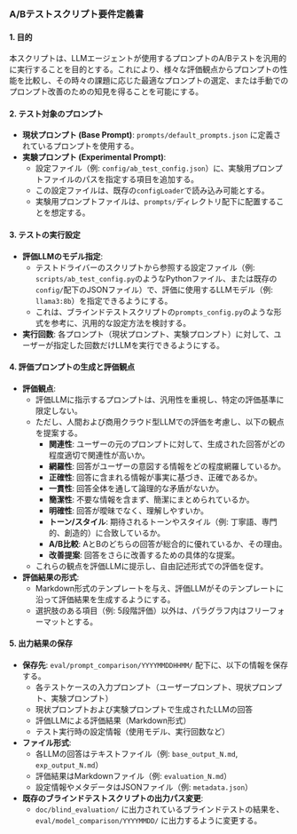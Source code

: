 ### A/Bテストスクリプト要件定義書

#### 1. 目的

本スクリプトは、LLMエージェントが使用するプロンプトのA/Bテストを汎用的に実行することを目的とする。これにより、様々な評価観点からプロンプトの性能を比較し、その時々の課題に応じた最適なプロンプトの選定、または手動でのプロンプト改善のための知見を得ることを可能にする。

#### 2. テスト対象のプロンプト

*   **現状プロンプト (Base Prompt)**: `prompts/default_prompts.json` に定義されているプロンプトを使用する。
*   **実験プロンプト (Experimental Prompt)**:
    *   設定ファイル（例: `config/ab_test_config.json`）に、実験用プロンプトファイルのパスを指定する項目を追加する。
    *   この設定ファイルは、既存の`configLoader`で読み込み可能とする。
    *   実験用プロンプトファイルは、`prompts/`ディレクトリ配下に配置することを想定する。

#### 3. テストの実行設定

*   **評価LLMのモデル指定**:
    *   テストドライバーのスクリプトから参照する設定ファイル（例: `scripts/ab_test_config.py`のようなPythonファイル、または既存の`config/`配下のJSONファイル）で、評価に使用するLLMモデル（例: `llama3:8b`）を指定できるようにする。
    *   これは、ブラインドテストスクリプトの`prompts_config.py`のような形式を参考に、汎用的な設定方法を検討する。
*   **実行回数**: 各プロンプト（現状プロンプト、実験プロンプト）に対して、ユーザーが指定した回数だけLLMを実行できるようにする。

#### 4. 評価プロンプトの生成と評価観点

*   **評価観点**:
    *   評価LLMに指示するプロンプトは、汎用性を重視し、特定の評価基準に限定しない。
    *   ただし、人間および商用クラウド型LLMでの評価を考慮し、以下の観点を提案する。
        *   **関連性**: ユーザーの元のプロンプトに対して、生成された回答がどの程度適切で関連性が高いか。
        *   **網羅性**: 回答がユーザーの意図する情報をどの程度網羅しているか。
        *   **正確性**: 回答に含まれる情報が事実に基づき、正確であるか。
        *   **一貫性**: 回答全体を通して論理的な矛盾がないか。
        *   **簡潔性**: 不要な情報を含まず、簡潔にまとめられているか。
        *   **明確性**: 回答が曖昧でなく、理解しやすいか。
        *   **トーン/スタイル**: 期待されるトーンやスタイル（例: 丁寧語、専門的、創造的）に合致しているか。
        *   **A/B比較**: AとBのどちらの回答が総合的に優れているか、その理由。
        *   **改善提案**: 回答をさらに改善するための具体的な提案。
    *   これらの観点を評価LLMに提示し、自由記述形式での評価を促す。
*   **評価結果の形式**:
    *   Markdown形式のテンプレートを与え、評価LLMがそのテンプレートに沿って評価結果を生成するようにする。
    *   選択肢のある項目（例: 5段階評価）以外は、パラグラフ内はフリーフォーマットとする。

#### 5. 出力結果の保存

*   **保存先**: `eval/prompt_comparison/YYYYMMDDHHMM/` 配下に、以下の情報を保存する。
    *   各テストケースの入力プロンプト（ユーザープロンプト、現状プロンプト、実験プロンプト）
    *   現状プロンプトおよび実験プロンプトで生成されたLLMの回答
    *   評価LLMによる評価結果（Markdown形式）
    *   テスト実行時の設定情報（使用モデル、実行回数など）
*   **ファイル形式**:
    *   各LLMの回答はテキストファイル（例: `base_output_N.md`, `exp_output_N.md`）
    *   評価結果はMarkdownファイル（例: `evaluation_N.md`）
    *   設定情報やメタデータはJSONファイル（例: `metadata.json`）
*   **既存のブラインドテストスクリプトの出力パス変更**:
    *   `doc/blind_evaluation/` に出力されているブラインドテストの結果を、`eval/model_comparison/YYYYMMDD/` に出力するように変更する。